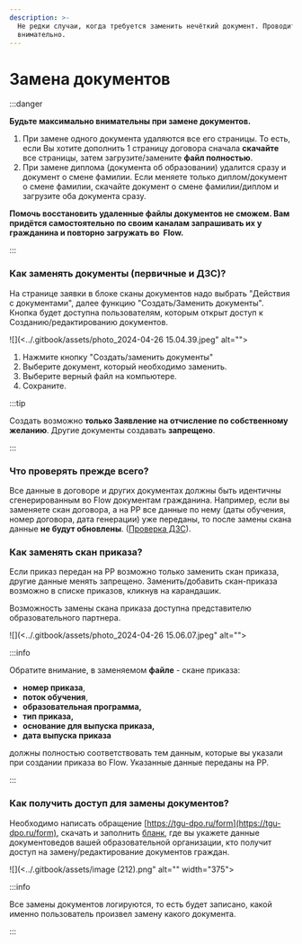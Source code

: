 ```yaml
---
description: >-
  Не редки случаи, когда требуется заменить нечёткий документ. Проводите замену
  внимательно.
---
```


# Замена документов

:::danger

**Будьте максимально внимательны при замене документов.**&#x20;

1. При замене одного документа удаляются все его страницы. То есть, если Вы хотите дополнить 1 страницу договора сначала **скачайте** все страницы, затем загрузите/замените **файл полностью**.
2. При замене диплома (документа об образовании) удалится сразу и документ о смене фамилии. Если меняете только диплом/документ о смене фамилии, скачайте документ о смене фамилии/диплом и загрузите оба документа сразу.

**Помочь восстановить удаленные файлы документов не сможем. Вам придётся самостоятельно по своим каналам запрашивать их у гражданина и повторно загружать во  Flow.**

:::

### Как заменять документы (первичные и ДЗС)?

На странице заявки в блоке сканы документов надо выбрать "Действия с документами", далее функцию "Создать/Заменить документы". Кнопка будет доступна пользователям, которым открыт доступ к Созданию/редактированию документов.

![](<../.gitbook/assets/photo_2024-04-26 15.04.39.jpeg" alt=""><figcaption></figcaption></figure>

1. Нажмите кнопку "Создать/заменить документы"
2. Выберите документ, который необходимо заменить.&#x20;
3. Выберите верный файл на компьютере.
4. Сохраните.

:::tip

Создать возможно **только Заявление на отчисление по собственному желанию**. Другие документы создавать **запрещено**.

:::

### Что проверять прежде всего?

Все данные в договоре и других документах должны быть идентичны сгенерированным  во Flow документам гражданина. Например, если вы заменяете скан договора, а на РР все данные по нему (даты обучения, номер договора, дата генерации) уже переданы, то после замены скана данные **не будут обновлены**. ([Проверка ДЗС](proverka-dokumentov/)).

### Как заменять скан приказа?

Если приказ передан на РР возможно только заменить скан приказа, другие данные менять запрещено. Заменить/добавить скан-приказа возможно в списке приказов, кликнув на карандашик.

Возможность замены скана приказа  доступна представителю образовательного партнера.

![](<../.gitbook/assets/photo_2024-04-26 15.06.07.jpeg" alt=""><figcaption></figcaption></figure>

:::info

Обратите внимание, в заменяемом **файле** - скане приказа:

* **номер приказа**,
* **поток обучения**,
* **образовательная программа,**
* **тип приказа,**
* **основание для выпуска приказа,**
* **дата выпуска приказа**

должны полностью соответствовать тем данным, которые вы указали при создании приказа во Flow. Указанные данные переданы на РР.

:::

### Как получить доступ для замены документов?

Необходимо написать обращение [https://tgu-dpo.ru/form](https://tgu-dpo.ru/form), скачать и заполнить [бланк](https://docs.google.com/document/d/1lU2tVwDKBB_V_Dv718ETFPNbllp5j0CY/edit?usp=sharing\&ouid=114670627208098431049\&rtpof=true\&sd=true), где вы укажете данные документоведов вашей образовательной организации, кто получит доступ на замену/редактирование документов граждан.&#x20;

![](<../.gitbook/assets/image (212).png" alt="" width="375"><figcaption></figcaption></figure>

:::info

Все замены документов логируются, то есть будет записано, какой именно пользователь произвел замену какого документа.&#x20;

:::
